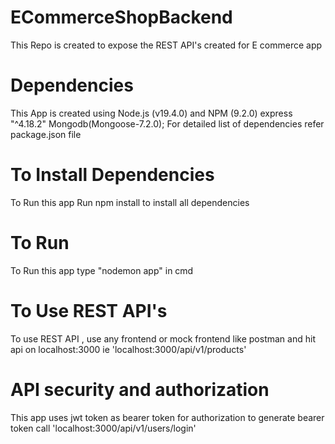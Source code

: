 # ECommerceShopBackend
This Repo is created to expose the REST API's created for E commerce app
# Dependencies
This App is created using Node.js (v19.4.0) and NPM (9.2.0) express "^4.18.2" Mongodb(Mongoose-7.2.0);
For detailed list of dependencies refer package.json file
# To Install Dependencies 
To Run this app Run npm install to install all dependencies
# To Run
To Run this app type "nodemon app" in cmd
# To Use REST API's
To use REST API , use any frontend or mock frontend like postman and hit api on localhost:3000 ie 'localhost:3000/api/v1/products'
# API security and authorization
This app uses jwt token as bearer token for authorization to generate bearer token call 'localhost:3000/api/v1/users/login'
